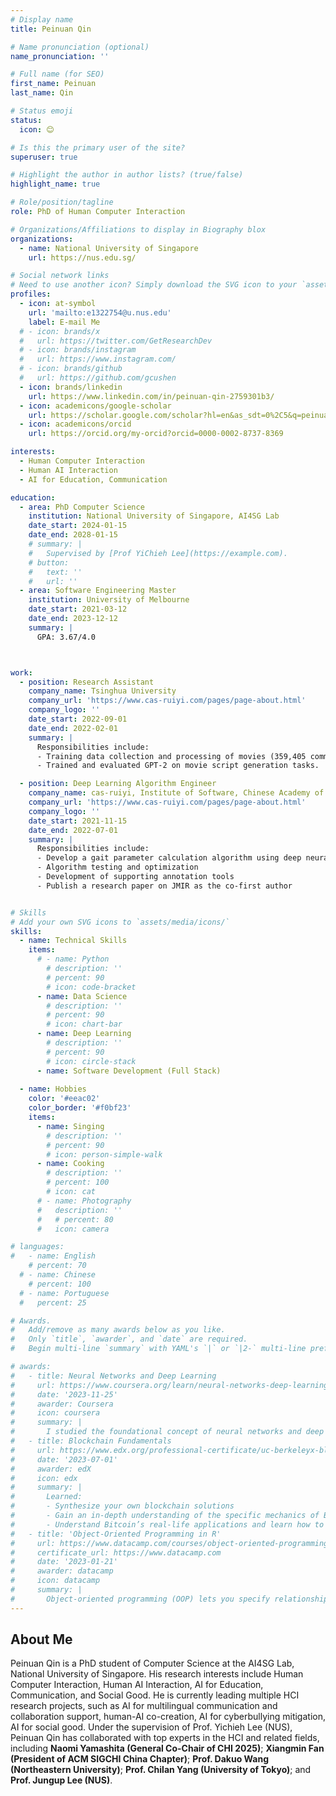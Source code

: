 ```yaml
---
# Display name
title: Peinuan Qin

# Name pronunciation (optional)
name_pronunciation: ''

# Full name (for SEO)
first_name: Peinuan
last_name: Qin

# Status emoji
status:
  icon: 😊

# Is this the primary user of the site?
superuser: true

# Highlight the author in author lists? (true/false)
highlight_name: true

# Role/position/tagline
role: PhD of Human Computer Interaction

# Organizations/Affiliations to display in Biography blox
organizations:
  - name: National University of Singapore
    url: https://nus.edu.sg/

# Social network links
# Need to use another icon? Simply download the SVG icon to your `assets/media/icons/` folder.
profiles:
  - icon: at-symbol
    url: 'mailto:e1322754@u.nus.edu'
    label: E-mail Me
  # - icon: brands/x
  #   url: https://twitter.com/GetResearchDev
  # - icon: brands/instagram
  #   url: https://www.instagram.com/
  # - icon: brands/github
  #   url: https://github.com/gcushen
  - icon: brands/linkedin
    url: https://www.linkedin.com/in/peinuan-qin-2759301b3/
  - icon: academicons/google-scholar
    url: https://scholar.google.com/scholar?hl=en&as_sdt=0%2C5&q=peinuan+qin&btnG=
  - icon: academicons/orcid
    url: https://orcid.org/my-orcid?orcid=0000-0002-8737-8369

interests:
  - Human Computer Interaction
  - Human AI Interaction 
  - AI for Education, Communication

education:
  - area: PhD Computer Science
    institution: National University of Singapore, AI4SG Lab
    date_start: 2024-01-15
    date_end: 2028-01-15
    # summary: |
    #   Supervised by [Prof YiChieh Lee](https://example.com). 
    # button:
    #   text: ''
    #   url: ''
  - area: Software Engineering Master
    institution: University of Melbourne
    date_start: 2021-03-12
    date_end: 2023-12-12
    summary: |
      GPA: 3.67/4.0



work:
  - position: Research Assistant
    company_name: Tsinghua University
    company_url: 'https://www.cas-ruiyi.com/pages/page-about.html'
    company_logo: ''
    date_start: 2022-09-01
    date_end: 2022-02-01
    summary: |  
      Responsibilities include:
      - Training data collection and processing of movies (359,405 commentaries, 173M dataset)
      - Trained and evaluated GPT-2 on movie script generation tasks.

  - position: Deep Learning Algorithm Engineer
    company_name: cas-ruiyi, Institute of Software, Chinese Academy of Sciences
    company_url: 'https://www.cas-ruiyi.com/pages/page-about.html'
    company_logo: ''
    date_start: 2021-11-15
    date_end: 2022-07-01
    summary: |
      Responsibilities include:
      - Develop a gait parameter calculation algorithm using deep neural networks to assist in the early diagnosis of neurodegenerative diseases.
      - Algorithm testing and optimization
      - Development of supporting annotation tools
      - Publish a research paper on JMIR as the co-first author


# Skills
# Add your own SVG icons to `assets/media/icons/`
skills:
  - name: Technical Skills
    items:
      # - name: Python
        # description: ''
        # percent: 90
        # icon: code-bracket
      - name: Data Science
        # description: ''
        # percent: 90
        # icon: chart-bar
      - name: Deep Learning
        # description: ''
        # percent: 90
        # icon: circle-stack
      - name: Software Development (Full Stack)
      
  - name: Hobbies
    color: '#eeac02'
    color_border: '#f0bf23'
    items:
      - name: Singing
        # description: ''
        # percent: 90
        # icon: person-simple-walk
      - name: Cooking
        # description: ''
        # percent: 100
        # icon: cat
      # - name: Photography
      #   description: ''
      #   # percent: 80
      #   icon: camera

# languages:
#   - name: English
    # percent: 70
  # - name: Chinese
    # percent: 100
  # - name: Portuguese
  #   percent: 25

# Awards.
#   Add/remove as many awards below as you like.
#   Only `title`, `awarder`, and `date` are required.
#   Begin multi-line `summary` with YAML's `|` or `|2-` multi-line prefix and indent 2 spaces below.

# awards:
#   - title: Neural Networks and Deep Learning
#     url: https://www.coursera.org/learn/neural-networks-deep-learning
#     date: '2023-11-25'
#     awarder: Coursera
#     icon: coursera
#     summary: |
#       I studied the foundational concept of neural networks and deep learning. By the end, I was familiar with the significant technological trends driving the rise of deep learning; build, train, and apply fully connected deep neural networks; implement efficient (vectorized) neural networks; identify key parameters in a neural network’s architecture; and apply deep learning to your own applications.
#   - title: Blockchain Fundamentals
#     url: https://www.edx.org/professional-certificate/uc-berkeleyx-blockchain-fundamentals
#     date: '2023-07-01'
#     awarder: edX
#     icon: edx
#     summary: |
#       Learned:
#       - Synthesize your own blockchain solutions
#       - Gain an in-depth understanding of the specific mechanics of Bitcoin
#       - Understand Bitcoin’s real-life applications and learn how to attack and destroy Bitcoin, Ethereum, smart contracts and Dapps, and alternatives to Bitcoin’s Proof-of-Work consensus algorithm
#   - title: 'Object-Oriented Programming in R'
#     url: https://www.datacamp.com/courses/object-oriented-programming-with-s3-and-r6-in-r
#     certificate_url: https://www.datacamp.com
#     date: '2023-01-21'
#     awarder: datacamp
#     icon: datacamp
#     summary: |
#       Object-oriented programming (OOP) lets you specify relationships between functions and the objects that they can act on, helping you manage complexity in your code. This is an intermediate level course, providing an introduction to OOP, using the S3 and R6 systems. S3 is a great day-to-day R programming tool that simplifies some of the functions that you write. R6 is especially useful for industry-specific analyses, working with web APIs, and building GUIs.
---
```


## About Me

Peinuan Qin is a PhD student of Computer Science at the AI4SG Lab, National University of Singapore. His research interests include Human Computer Interaction, Human AI Interaction, AI for Education, Communication, and Social Good. 
He is currently leading multiple HCI research projects, such as AI for multilingual communication and collaboration support, human-AI co-creation, AI for cyberbullying mitigation, AI for social good. Under the supervision of Prof. Yichieh Lee (NUS), Peinuan Qin has collaborated with top experts in the HCI and related fields, including **Naomi Yamashita (General Co-Chair of CHI 2025)**; **Xiangmin Fan (President of ACM SIGCHI China Chapter)**; **Prof. Dakuo Wang (Northeastern University)**; **Prof. Chilan Yang (University of Tokyo)**; and **Prof. Jungup Lee (NUS)**.

<!-- Peinuan Qin 目前主导了多项 HCI 研究，例如使用 GAI 促进 multilingual communication and collaboration; GAI for co-writing; GAI for promoting bystander cyberbullying intervention; AI for better decision making 等。Peinuan Qin 在 Yichieh Lee 教授的指导下，频繁与 HCI 及相关领域的顶级专家开展合作，包括 General Co-Chair of CHI 2025: Naomi Yamashita; ACM SIGCHI China Chapter President: Xiangmin Fan; Prof. Dakuo Wang; Prof. Chilan Yang; Prof. Jungup Lee -->